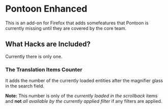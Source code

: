 # Pontoon Enhanced
This is an add-on for Firefox that adds somefeatures that Pontoon is currently missing until they are covered by the core team.

## What Hacks are Included?
Currently there is only one.

### The Translation Items Counter
It adds the number of the currently loaded entities after the magnifier glass in the search field.

**Note:** This number is only of the *currently loaded in the scrollback* items and **not** *all available by the currently applied filter* if any filters are applied.
